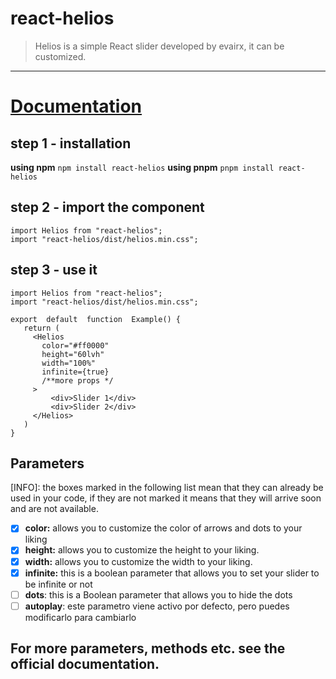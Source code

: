 # react-helios
 

> Helios is a simple React slider developed by evairx, it can be
> customized.

---
# [Documentation](/)

## step 1 - installation
**using npm**
```npm install react-helios```
**using pnpm**
```pnpm install react-helios```

## step 2 - import the component
```
import Helios from "react-helios";
import "react-helios/dist/helios.min.css";
```
## step 3 - use it

```
import Helios from "react-helios";
import "react-helios/dist/helios.min.css";

export  default  function  Example() {
   return (
     <Helios
       color="#ff0000"
       height="60lvh"
       width="100%"
       infinite={true}
       /**more props */
     >
         <div>Slider 1</div>
         <div>Slider 2</div>
     </Helios>
   )
}
```
## Parameters
[INFO]: the boxes marked in the following list mean that they can already be used in your code, if they are not marked it means that they will arrive soon and are not available.

 - [x] **color:** allows you to customize the color of arrows and dots to your liking
 - [x] **height:** allows you to customize the height to your liking. 
 - [x] **width:** allows you to customize the width to your liking. 
 - [x] **infinite:** this is a boolean parameter that allows you to set your slider to be infinite or not
 - [ ] **dots**: this is a Boolean parameter that allows you to hide the dots
 - [ ] **autoplay**: este parametro viene activo por defecto, pero puedes modificarlo para cambiarlo

## For more parameters, methods etc. see the official documentation.